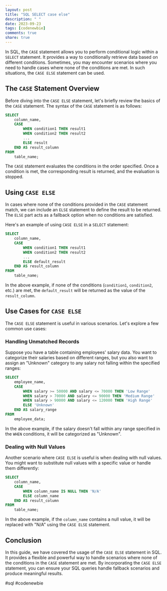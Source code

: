 ```yaml
---
layout: post
title: "SQL SELECT case else"
description: " "
date: 2023-09-23
tags: [codenewbie]
comments: true
share: true
---
```


In SQL, the `CASE` statement allows you to perform conditional logic within a `SELECT` statement. It provides a way to conditionally retrieve data based on different conditions. Sometimes, you may encounter scenarios where you need to handle cases where none of the conditions are met. In such situations, the `CASE ELSE` statement can be used.

## The `CASE` Statement Overview

Before diving into the `CASE ELSE` statement, let's briefly review the basics of the `CASE` statement. The syntax of the `CASE` statement is as follows:

```sql
SELECT 
    column_name,
    CASE 
        WHEN condition1 THEN result1
        WHEN condition2 THEN result2
        ...
        ELSE result
    END AS result_column
FROM
    table_name;
``` 

The `CASE` statement evaluates the conditions in the order specified. Once a condition is met, the corresponding result is returned, and the evaluation is stopped.

## Using `CASE ELSE`

In cases where none of the conditions provided in the `CASE` statement match, we can include an `ELSE` statement to define the result to be returned. The `ELSE` part acts as a fallback option when no conditions are satisfied.

Here's an example of using `CASE ELSE` in a `SELECT` statement:

```sql
SELECT 
    column_name,
    CASE 
        WHEN condition1 THEN result1
        WHEN condition2 THEN result2
        ...
        ELSE default_result
    END AS result_column
FROM
    table_name;
``` 

In the above example, if none of the conditions (`condition1`, `condition2`, etc.) are met, the `default_result` will be returned as the value of the `result_column`.

## Use Cases for `CASE ELSE`

The `CASE ELSE` statement is useful in various scenarios. Let's explore a few common use cases:

### Handling Unmatched Records

Suppose you have a table containing employees' salary data. You want to categorize their salaries based on different ranges, but you also want to assign an "Unknown" category to any salary not falling within the specified ranges:

```sql
SELECT 
    employee_name,
    CASE
        WHEN salary >= 50000 AND salary <= 70000 THEN 'Low Range'
        WHEN salary > 70000 AND salary <= 90000 THEN 'Medium Range'
        WHEN salary > 90000 AND salary <= 120000 THEN 'High Range'
        ELSE 'Unknown'
    END AS salary_range
FROM
    employee_data;
```

In the above example, if the salary doesn't fall within any range specified in the `WHEN` conditions, it will be categorized as "Unknown".

### Dealing with Null Values

Another scenario where `CASE ELSE` is useful is when dealing with null values. You might want to substitute null values with a specific value or handle them differently:

```sql
SELECT 
    column_name,
    CASE
        WHEN column_name IS NULL THEN 'N/A'
        ELSE column_name
    END AS result_column
FROM
    table_name;
```

In the above example, if the `column_name` contains a null value, it will be replaced with "N/A" using the `CASE ELSE` statement.

## Conclusion

In this guide, we have covered the usage of the `CASE ELSE` statement in SQL. It provides a flexible and powerful way to handle scenarios where none of the conditions in the `CASE` statement are met. By incorporating the `CASE ELSE` statement, you can ensure your SQL queries handle fallback scenarios and produce meaningful results.

#sql #codenewbie